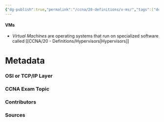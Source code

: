 ```yaml
---
{"dg-publish":true,"permalink":"/ccna/20-definitions/v-ms/","tags":["defs_ccna"],"created":"2023-11-05T10:55:11.000-08:00","updated":"2023-11-08T13:51:23.306-08:00"}
---
```


#### VMs
- *Virtual Machines* are operating systems that run on specialized software called [[CCNA/20 - Definitions/Hypervisors\|Hypervisors]]





# Metadata
### OSI or TCP/IP Layer

### CCNA Exam Topic

### Contributors

### Sources

